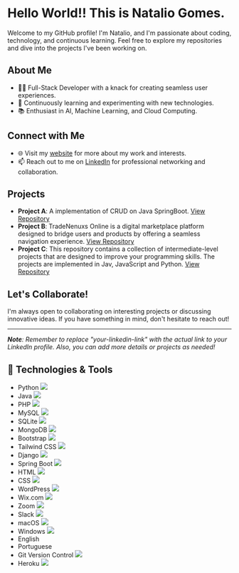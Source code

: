 # Hello World!! This is Natalio Gomes.

Welcome to my GitHub profile! I'm Natalio, and I'm passionate about coding, technology, and continuous learning. Feel free to explore my repositories and dive into the projects I've been working on.

## About Me
- 👨‍💻 Full-Stack Developer with a knack for creating seamless user experiences.
- 🌱 Continuously learning and experimenting with new technologies.
- 📚 Enthusiast in AI, Machine Learning, and Cloud Computing.

## Connect with Me
- 🌐 Visit my [website](http://www.nataliogomes.com) for more about my work and interests.
- 📫 Reach out to me on [LinkedIn](https://www.linkedin.com/in/nataliogomes/) for professional networking and collaboration.

## Projects
- **Project A**: A implementation of CRUD on Java SpringBoot. [View Repository](https://github.com/NatalioF22/ManageMyEvents)
- **Project B**: TradeNenuxs Online is a digital marketplace platform designed to bridge users and products by offering a seamless navigation experience.  [View Repository](https://github.com/NatalioF22/TradeNexus)
- **Project C**: This repository contains a collection of intermediate-level projects that are designed to improve your programming skills. The projects are implemented in Jav, JavaScript and Python. [View Repository](https://github.com/NatalioF22/Intermediate-Projects)

## Let's Collaborate!
I'm always open to collaborating on interesting projects or discussing innovative ideas. If you have something in mind, don't hesitate to reach out!

---

_**Note**: Remember to replace "your-linkedin-link" with the actual link to your LinkedIn profile. Also, you can add more details or projects as needed!_


## 🔧 Technologies & Tools

- Python ![](https://img.shields.io/badge/-Python-3776AB?style=flat&logo=Python&logoColor=white)
- Java ![](https://img.shields.io/badge/-Java-007396?style=flat&logo=Java&logoColor=white)
- PHP ![](https://img.shields.io/badge/-PHP-777BB4?style=flat&logo=PHP&logoColor=white)
- MySQL ![](https://img.shields.io/badge/-MySQL-4479A1?style=flat&logo=MySQL&logoColor=white)
- SQLite ![](https://img.shields.io/badge/-SQLite-003B57?style=flat&logo=SQLite&logoColor=white)
- MongoDB ![](https://img.shields.io/badge/-MongoDB-47A248?style=flat&logo=MongoDB&logoColor=white)
- Bootstrap ![](https://img.shields.io/badge/-Bootstrap-7952B3?style=flat&logo=Bootstrap&logoColor=white)
- Tailwind CSS ![](https://img.shields.io/badge/-Tailwind_CSS-38B2AC?style=flat&logo=Tailwind-CSS&logoColor=white)
- Django ![](https://img.shields.io/badge/-Django-092E20?style=flat&logo=Django&logoColor=white)
- Spring Boot ![](https://img.shields.io/badge/-Spring_Boot-6DB33F?style=flat&logo=Spring-Boot&logoColor=white)
- HTML ![](https://img.shields.io/badge/-HTML-E34F26?style=flat&logo=HTML5&logoColor=white)
- CSS ![](https://img.shields.io/badge/-CSS-1572B6?style=flat&logo=CSS3&logoColor=white)
- WordPress ![](https://img.shields.io/badge/-WordPress-21759B?style=flat&logo=WordPress&logoColor=white)
- Wix.com ![](https://img.shields.io/badge/-Wix.com-0C6EFC?style=flat&logo=Wix&logoColor=white)
- Zoom ![](https://img.shields.io/badge/-Zoom-2D8CFF?style=flat&logo=Zoom&logoColor=white)
- Slack ![](https://img.shields.io/badge/-Slack-4A154B?style=flat&logo=Slack&logoColor=white)
- macOS ![](https://img.shields.io/badge/-macOS-000000?style=flat&logo=Apple&logoColor=white)
- Windows ![](https://img.shields.io/badge/-Windows-0078D6?style=flat&logo=Windows&logoColor=white)
- English
- Portuguese
- Git Version Control ![](https://img.shields.io/badge/-Git-F05032?style=flat&logo=git&logoColor=white)
- Heroku ![](https://img.shields.io/badge/-Heroku-430098?style=flat&logo=Heroku&logoColor=white)
